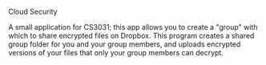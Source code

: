 Cloud Security

A small application for CS3031; this app allows you to create a "group" with which to share encrypted files on Dropbox. This program creates a shared group folder for you and your group members, and uploads encrypted versions of your files that only your group members can decrypt.  
